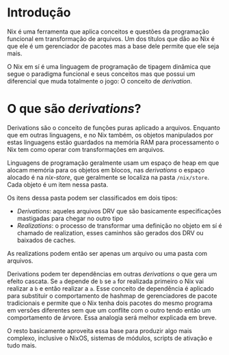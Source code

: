 # Introdução

Nix é uma ferramenta que aplica conceitos e questões da programação funcional em transformação de arquivos.
Um dos títulos que dão ao Nix é que ele é um gerenciador de pacotes mas a base dele permite que ele seja mais.

O Nix em sí é uma linguagem de programação de tipagem dinâmica que segue o paradigma funcional e seus conceitos mas que possui um diferencial que
muda totalmente o jogo: O conceito de _derivation_.

# O que são _derivations_?

Derivations são o conceito de funções puras aplicado a arquivos. Enquanto que em outras linguagens, e no Nix também, os objetos
manipulados por estas linguagens estão guardados na memória RAM para processamento o Nix tem como operar com transformações
em arquivos.

Linguagens de programação geralmente usam um espaço de heap em que alocam memória para os objetos em blocos, nas _derivations_ o espaço alocado é na _nix-store_, que geralmente se localiza na pasta `/nix/store`. Cada objeto é um item nessa pasta.

Os itens dessa pasta podem ser classificados em dois tipos:
- _Derivations_: aqueles arquivos DRV que são basicamente especificações mastigadas para chegar no outro tipo
- _Realizations_: o processo de transformar uma definição no objeto em sí é chamado de realization, esses caminhos são gerados dos DRV ou baixados de caches.

As realizations podem então ser apenas um arquivo ou uma pasta com arquivos.

Derivations podem ter dependências em outras _derivations_ o que gera um efeito cascata. Se `a` depende de `b` se `a` for realizada primeiro o Nix vai realizar a `b` e então realizar a `a`. Esse conceito de dependência é aplicado para substituir o comportamento de hashmap de gerenciadores de pacote tradicionais e permite que o Nix tenha dois pacotes do mesmo programa em versões diferentes sem que um conflite com o outro tendo então um comportamento de árvore. Essa analogia será melhor explicada em breve.

O resto basicamente aproveita essa base para produzir algo mais complexo, inclusive o NixOS, sistemas de módulos, scripts de ativação e tudo mais.
